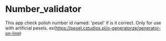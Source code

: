 # Number_validator
This app check polish number id named: 'pesel' if is it correct.
Only for use with artificial pesels.  ex(https://pesel.cstudios.pl/o-generatorze/generator-on-line)
